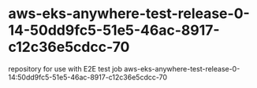 # aws-eks-anywhere-test-release-0-14-50dd9fc5-51e5-46ac-8917-c12c36e5cdcc-70
repository for use with E2E test job aws-eks-anywhere-test-release-0-14:50dd9fc5-51e5-46ac-8917-c12c36e5cdcc-70

